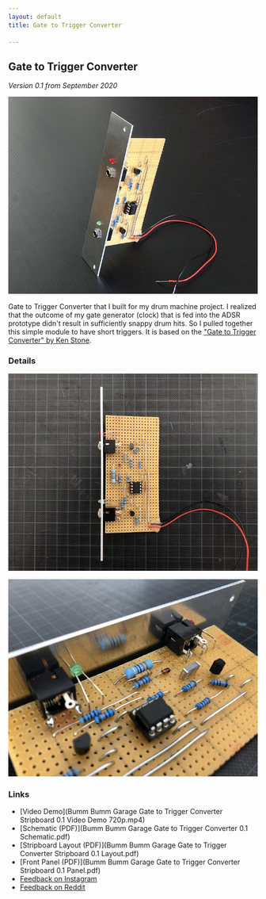 ```yaml
---
layout: default
title: Gate to Trigger Converter

---
```


## Gate to Trigger Converter

*Version 0.1 from September 2020*

![](120194220_674661776766592_1671963204764866363_n.jpg)

Gate to Trigger Converter that I built for my drum machine project. I realized that the outcome of my gate generator (clock) that is fed into the ADSR prototype didn't result in sufficiently snappy drum hits. So I pulled together this simple module to have short triggers. It is based on the ["Gate to Trigger Converter" by Ken Stone](https://www.elby-designs.com/webtek/cgs/cgs24/cgs24_gatetotrigger.html).

### Details

![](120218596_614608842751225_1282885422511594174_n.jpg)

![](120203687_777301726423458_8880101912530278949_n.jpg)

### Links

* [Video Demo](Bumm Bumm Garage Gate to Trigger Converter Stripboard 0.1 Video Demo 720p.mp4)
* [Schematic (PDF)](Bumm Bumm Garage Gate to Trigger Converter 0.1 Schematic.pdf)
* [Stripboard Layout (PDF)](Bumm Bumm Garage Gate to Trigger Converter Stripboard 0.1 Layout.pdf)
* [Front Panel (PDF)](Bumm Bumm Garage Gate to Trigger Converter Stripboard 0.1 Panel.pdf)
* [Feedback on Instagram](https://www.instagram.com/p/CFrUifjhRo_/)
* [Feedback on Reddit](https://www.reddit.com/r/synthdiy/comments/j19mxy/gate_to_trigger_converter/)